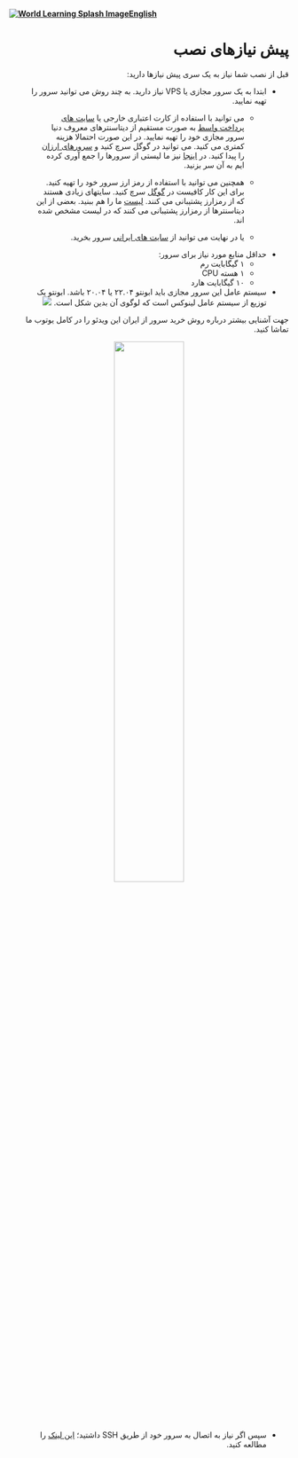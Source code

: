 [**![World Learning Splash Image](https://user-images.githubusercontent.com/125398461/229074810-599bd7f9-0bc1-44a9-b76e-90bf7e182314.png)English**](https://github.com/hiddify/hiddify-config/wiki/Installation-prerequisites)
<div dir="rtl">

# پیش نیازهای نصب

قبل از نصب شما نیاز به یک سری پیش نیازها دارید:

- ابتدا به یک سرور مجازی یا VPS نیاز دارید. به چند روش می توانید سرور را تهیه نمایید.
    - می توانید با استفاده از کارت اعتباری خارجی یا [سایت های پرداخت واسط](https://www.google.com/search?q=%D9%BE%D8%B1%D8%AF%D8%A7%D8%AE%D8%AA+%D9%81%D8%A7%DA%A9%D8%AA%D9%88%D8%B1+%D8%AE%D8%A7%D8%B1%D8%AC%DB%8C) به صورت مستقیم از دیتاسنترهای معروف دنیا سرور مجازی خود را تهیه نمایید.
در این صورت احتمالا هزینه کمتری می کنید. می توانید در گوگل سرچ کنید و [سرورهای ارزان](https://www.google.com/search?q=buy+cheap+and+good+quality+vps+server) را پیدا کنید. در [اینجا](https://github.com/hiddify/awesome-freedom/blob/main/vps-providers.md) نیز ما لیستی از سرورها را جمع آوری کرده ایم به آن سر بزنید.

    - همچنین می توانید با استفاده از رمز ارز سرور خود را تهیه کنید. برای این کار کافیست در [گوگل](https://www.google.com/search?q=purchase+vps+via+crypto)  سرچ کنید. سایتهای زیادی هستند که از رمزارز پشتیبانی می کنند. [لیست](https://github.com/hiddify/awesome-freedom/blob/main/vps-providers.md) ما را هم ببنید. بعضی از این دیتاسنترها از رمزارز پشتیبانی می کنند که در لیست مشخص شده اند.
   
    - یا در نهایت می توانید از [سایت های ایرانی](https://www.google.com/search?q=%D8%AE%D8%B1%DB%8C%D8%AF+%D8%B3%D8%B1%D9%88%D8%B1+%D9%85%D8%AC%D8%A7%D8%B2%DB%8C) سرور بخرید.

</div>

<div dir="rtl">

- حداقل منابع مورد نیاز برای سرور: 
  - ۱ گیگابایت رم
  - ۱ هسته CPU
  - ۱۰ گیگابایت هارد
- سیستم عامل این سرور مجازی باید ابونتو ۲۲.۰۴ یا ۲۰.۰۴ باشد.
ابونتو یک توزیع از سیستم عامل لینوکس است که لوگوی آن بدین شکل است. ![](https://img.shields.io/badge/Ubuntu--E95420?style=flat-square&logo=ubuntu)

جهت آشنایی بیشتر درباره روش خرید سرور از ایران این ویدئو را در کامل یوتوب ما تماشا کنید.

</div>
    
    
<div align=center>

<a href="https://youtu.be/tcd1wBUR3cY" />
<img width="50%" src="https://user-images.githubusercontent.com/125398461/229348575-c564efe9-02dc-4b97-bf66-410060934a94.png" />
</a>

</div>


<div dir="rtl">

- سپس اگر نیاز به اتصال به سرور خود از طریق SSH  داشتید؛ [این لینک](https://github.com/hiddify/hiddify-config/wiki/SSH-%D8%A2%D9%85%D9%88%D8%B2%D8%B4-%D8%A7%D8%AA%D8%B5%D8%A7%D9%84-%D8%A8%D9%87-%D8%B3%D8%B1%D9%88%D8%B1-%D8%A7%D8%B2-%D8%B7%D8%B1%DB%8C%D9%82) را مطالعه کنید.

</div>